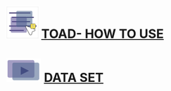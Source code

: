 #  ![icon](./img/ToadIcon.png) [TOAD- HOW TO USE](./HowToUse/README.md)

# ![icon](./img/VideoIcon.png) [DATA SET](./DataSet/README.md)